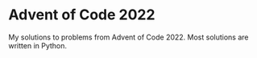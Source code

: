 # Advent of Code 2022

My solutions to problems from Advent of Code 2022. Most solutions are written in Python.